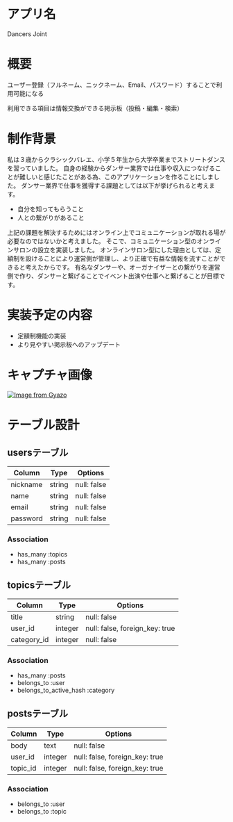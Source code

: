 # アプリ名
Dancers Joint

# 概要
ユーザー登録（フルネーム、ニックネーム、Email、パスワード）することで利用可能になる

利用できる項目は情報交換ができる掲示板（投稿・編集・検索）

# 制作背景
私は３歳からクラシックバレエ、小学５年生から大学卒業までストリートダンスを習っていました。
自身の経験からダンサー業界では仕事や収入につなげることが難しいと感じたことがある為、このアプリケーションを作ることにしました。
ダンサー業界で仕事を獲得する課題としては以下が挙げられると考えます。
- 自分を知ってもらうこと
- 人との繋がりがあること

上記の課題を解決するためにはオンライン上でコミュニケーションが取れる場が必要なのではないかと考えました。
そこで、コミュニケーション型のオンラインサロンの設立を実装しました。
オンラインサロン型にした理由としては、定額制を設けることにより運営側が管理し、より正確で有益な情報を流すことができると考えたからです。
有名なダンサーや、オーガナイザーとの繋がりを運営側で作り、ダンサーと繋げることでイベント出演や仕事へと繋げることが目標です。


# 実装予定の内容
- 定額制機能の実装
- より見やすい掲示板へのアップデート

# キャプチャ画像
[![Image from Gyazo](https://i.gyazo.com/716aaddb09a04a36840cb63b360c2e32.gif)](https://gyazo.com/716aaddb09a04a36840cb63b360c2e32)

# テーブル設計

## usersテーブル

| Column   | Type   | Options     |
| -------- | ------ | ----------- |
| nickname | string | null: false |
| name     | string | null: false |
| email    | string | null: false |
| password | string | null: false |

### Association

- has_many :topics
- has_many :posts


## topicsテーブル

| Column      | Type    | Options                        |
| ----------- | ------- | ------------------------------ |
| title       | string  | null: false                    |
| user_id     | integer | null: false, foreign_key: true |
| category_id | integer | null: false                    |

### Association

- has_many :posts
- belongs_to :user
- belongs_to_active_hash :category


## postsテーブル

| Column   | Type       | Options                        |
| -------- | ---------- | ------------------------------ |
| body     | text       | null: false                    |
| user_id  | integer    | null: false, foreign_key: true |
| topic_id | integer    | null: false, foreign_key: true |

### Association

- belongs_to :user
- belongs_to :topic



